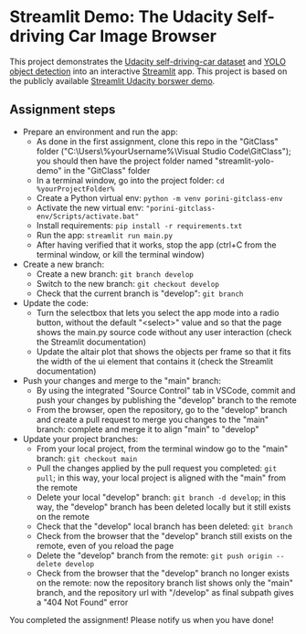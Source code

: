  # Streamlit Demo: The Udacity Self-driving Car Image Browser

This project demonstrates the [Udacity self-driving-car dataset](https://github.com/udacity/self-driving-car) and [YOLO object detection](https://pjreddie.com/darknet/yolo) into an interactive [Streamlit](https://streamlit.io) app. This project is based on the publicly available [Streamlit Udacity borswer demo](https://github.com/streamlit/demo-self-driving/tree/master).

## Assignment steps
* Prepare an environment and run the app:
    * As done in the first assignment, clone this repo in the "GitClass" folder ("C:\Users\\%yourUsername%\Visual Studio Code\GitClass"); you should then have the project folder named "streamlit-yolo-demo" in the "GitClass" folder
    * In a terminal window, go into the project folder: ```cd %yourProjectFolder%```
    * Create a Python virtual env: ```python -m venv porini-gitclass-env```
    * Activate the new virtual env: ```"porini-gitclass-env/Scripts/activate.bat"```
    * Install requirements: ```pip install -r requirements.txt```
    * Run the app: ```streamlit run main.py```
    * After having verified that it works, stop the app (ctrl+C from the terminal window, or kill the terminal window)
* Create a new branch:
    * Create a new branch: ```git branch develop```
    * Switch to the new branch: ```git checkout develop```
    * Check that the current branch is "develop": ```git branch```
* Update the code:
    * Turn the selectbox that lets you select the app mode into a radio button, without the default "\<select\>" value and so that the page shows the main.py source code without any user interaction (check the Streamlit documentation)
    * Update the altair plot that shows the objects per frame so that it fits the width of the ui element that contains it (check the Streamlit documentation)
* Push your changes and merge to the "main" branch:
    * By using the integrated "Source Control" tab in VSCode, commit and push your changes by publishing the "develop" branch to the remote
    * From the browser, open the repository, go to the "develop" branch and create a pull request to merge you changes to the "main" branch: complete and merge it to align "main" to "develop"
* Update your project branches:
    * From your local project, from the terminal window go to the "main" branch: ```git checkout main```
    * Pull the changes applied by the pull request you completed: ```git pull```; in this way, your local project is aligned with the "main" from the remote
    * Delete your local "develop" branch: ```git branch -d develop```; in this way, the "develop" branch has been deleted locally but it still exists on the remote
    * Check that the "develop" local branch has been deleted: ```git branch```
    * Check from the browser that the "develop" branch still exists on the remote, even of you reload the page
    * Delete the "develop" branch from the remote: ```git push origin --delete develop```
    * Check from the browser that the "develop" branch no longer exists on the remote: now the repository branch list shows only the "main" branch, and the repository url with "/develop" as final subpath gives a "404 Not Found" error

You completed the assignment! Please notify us when you have done!
